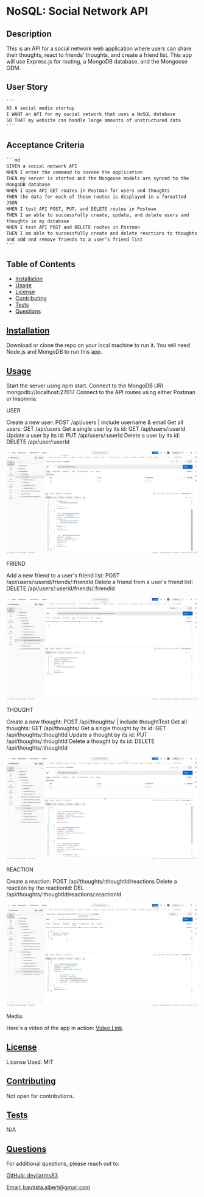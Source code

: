 # NoSQL: Social Network API

  ## Description
  
This is an API for a social network web application where users can share their thoughts, react to friends’ thoughts, and create a friend list. This app will use Express.js for routing, a MongoDB database, and the Mongoose ODM. 

  ## User Story

    ```
    AS A social media startup
    I WANT an API for my social network that uses a NoSQL database
    SO THAT my website can handle large amounts of unstructured data
    ```


  ## Acceptance Criteria

    ```md
    GIVEN a social network API
    WHEN I enter the command to invoke the application
    THEN my server is started and the Mongoose models are synced to the MongoDB database
    WHEN I open API GET routes in Postman for users and thoughts
    THEN the data for each of these routes is displayed in a formatted JSON
    WHEN I test API POST, PUT, and DELETE routes in Postman
    THEN I am able to successfully create, update, and delete users and thoughts in my database
    WHEN I test API POST and DELETE routes in Postman
    THEN I am able to successfully create and delete reactions to thoughts and add and remove friends to a user’s friend list
    ```
  
  ## Table of Contents 
  
  - [Installation](#installation)
  - [Usage](#usage)
  - [License](#license)
  - [Contributing](#contributing)
  - [Tests](#tests)
  - [Questions](#questions)
  
  ## [Installation](#table-of-contents)
  
  Download or clone the repo on your local machine to run it. You will need Node.js and MongoDB to run this app.
  
  ## [Usage](#table-of-contents)
  
  Start the server using npm start.
  Connect to the MongoDB URI mongodb://localhost:27017
  Connect to the API routes using either Postman or Insomnia.

  USER

  Create a new user: POST /api/users | include username & email
  Get all users: GET /api/users
  Get a single user by its id: GET /api/users/:userId
  Update a user by its id: PUT /api/users/:userId
  Delete a user by its id: DELETE /api/user/:userId

  ![Postman User](./Assets/postman-api-users.png)

  FRIEND

  Add a new friend to a user's friend list: POST /api/users/:userid/friends/:friendId
  Delete a friend from a user's friend list: DELETE /api/users/:userid/friends/:friendId
  
  ![Postman Friend](./Assets/postman-api-users-friends.png)

  THOUGHT

  Create a new thought: POST /api/thoughts/ | include thoughtText
  Get all thoughts: GET /api/thoughts/
  Get a single thought by its id: GET /api/thoughts/:thoughtId
  Update a thought by its id: PUT /api/thoughts/:thoughtId
  Delete a thought by its id: DELETE /api/thoughts/:thoughtId

  ![Postman Thought](./Assets/postman-api-thoughts.png)
  
  REACTION

  Create a reaction: POST /api/thoughts/:thoughtId/reactions
  Delete a reaction by the reactionId: DEL /api/thoughts/:thoughtId/reactions/:reactionId

  ![Postman Thought](./Assets/postman-api-thoughts-reactions.png)

  Media:

  Here's a video of the app in action: [Video Link](https://drive.google.com/file/d/1kXMSTMYoUeQmQfWj3Bq8n2ANL79fEIlt/view?usp=sharing).
  
  ## [License](#table-of-contents)

  License Used: MIT
 
  ## [Contributing](#table-of-contents)
  
  Not open for contributions.

  ## [Tests](#table-of-contents)
  
  N/A
  
  ## [Questions](#table-of-contents)
  
  For additional questions, please reach out to:

  [GitHub: devilarms83](https://github.com/devilarms83)

  [Email: bautista.albert@gmail.com](mailto:bautista.albert@gmail.com)

